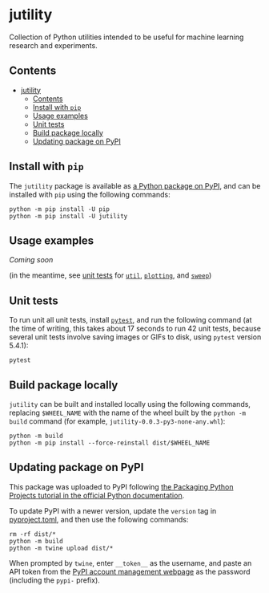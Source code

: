 # jutility

Collection of Python utilities intended to be useful for machine learning research and experiments.

## Contents

- [jutility](#jutility)
  - [Contents](#contents)
  - [Install with `pip`](#install-with-pip)
  - [Usage examples](#usage-examples)
  - [Unit tests](#unit-tests)
  - [Build package locally](#build-package-locally)
  - [Updating package on PyPI](#updating-package-on-pypi)

## Install with `pip`

The `jutility` package is available as [a Python package on PyPI](https://pypi.org/project/jutility/), and can be installed with `pip` using the following commands:

```
python -m pip install -U pip
python -m pip install -U jutility
```

## Usage examples

*Coming soon*

(in the meantime, see [unit tests](tests/) for [`util`](tests/test_util.py), [`plotting`](tests/test_plotting.py), and [`sweep`](tests/test_sweep.py))

## Unit tests

To run unit all unit tests, install [`pytest`](https://pypi.org/project/pytest/), and run the following command (at the time of writing, this takes about 17 seconds to run 42 unit tests, because several unit tests involve saving images or GIFs to disk, using `pytest` version 5.4.1):

```
pytest
```

## Build package locally

`jutility` can be built and installed locally using the following commands, replacing `$WHEEL_NAME` with the name of the wheel built by the `python -m build` command (for example, `jutility-0.0.3-py3-none-any.whl`):

```
python -m build
python -m pip install --force-reinstall dist/$WHEEL_NAME
```

## Updating package on PyPI

This package was uploaded to PyPI following [the Packaging Python Projects tutorial in the official Python documentation](https://packaging.python.org/en/latest/tutorials/packaging-projects/).

To update PyPI with a newer version, update the `version` tag in [pyproject.toml](pyproject.toml), and then use the following commands:

```
rm -rf dist/*
python -m build
python -m twine upload dist/*
```

When prompted by `twine`, enter `__token__` as the username, and paste an API token from the [PyPI account management webpage](https://pypi.org/manage/account/) as the password (including the `pypi-` prefix).
